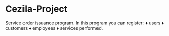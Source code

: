# Cezila-Project

Service order issuance program.
In this program you can register: 
    ♦ users
    ♦ customers
    ♦ employees
    ♦ services performed.